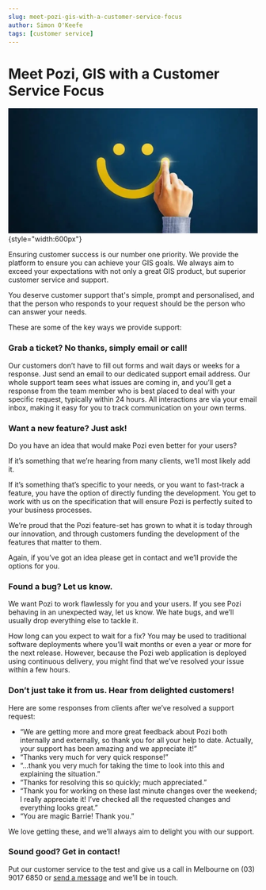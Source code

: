 ```yaml
---
slug: meet-pozi-gis-with-a-customer-service-focus
author: Simon O'Keefe
tags: [customer service]
---
```


# Meet Pozi, GIS with a Customer Service Focus

![](/static/img/AdobeStock_233557617_small_crop-768x384-1.webp){style="width:600px"}

Ensuring customer success is our number one priority. We provide the platform to ensure you can achieve your GIS goals. We always aim to exceed your expectations with not only a great GIS product, but superior customer service and support.

<!--truncate-->

You deserve customer support that's simple, prompt and personalised, and that the person who responds to your request should be the person who can answer your needs.

These are some of the key ways we provide support:

### Grab a ticket? No thanks, simply email or call!

Our customers don’t have to fill out forms and wait days or weeks for a response. Just send an email to our dedicated support email address. Our whole support team sees what issues are coming in, and you’ll get a response from the team member who is best placed to deal with your specific request, typically within 24 hours. All interactions are via your email inbox, making it easy for you to track communication on your own terms.

### Want a new feature? Just ask!

Do you have an idea that would make Pozi even better for your users?

If it’s something that we’re hearing from many clients, we’ll most likely add it.

If it’s something that’s specific to your needs, or you want to fast-track a feature, you have the option of directly funding the development. You get to work with us on the specification that will ensure Pozi is perfectly suited to your business processes.

We’re proud that the Pozi feature-set has grown to what it is today through our innovation, and through customers funding the development of the features that matter to them.

Again, if you’ve got an idea please get in contact and we’ll provide the options for you.

### Found a bug? Let us know.

We want Pozi to work flawlessly for you and your users. If you see Pozi behaving in an unexpected way, let us know. We hate bugs, and we’ll usually drop everything else to tackle it.

How long can you expect to wait for a fix? You may be used to traditional software deployments where you’ll wait months or even a year or more for the next release. However, because the Pozi web application is deployed using continuous delivery, you might find that we’ve resolved your issue within a few hours.

### Don’t just take it from us. Hear from delighted customers!

Here are some responses from clients after we’ve resolved a support request:

* “We are getting more and more great feedback about Pozi both internally and externally, so thank you for all your help to date. Actually, your support has been amazing and we appreciate it!”
* “Thanks very much for very quick response!”
* “…thank you very much for taking the time to look into this and explaining the situation.”
* “Thanks for resolving this so quickly; much appreciated.”
* “Thank you for working on these last minute changes over the weekend; I really appreciate it! I’ve checked all the requested changes and everything looks great.”
* “You are magic Barrie! Thank you.”

We love getting these, and we’ll always aim to delight you with our support.

### Sound good? Get in contact!

Put our customer service to the test and give us a call in Melbourne on (03) 9017 6850 or [send a message](https://pozi.com/contact/) and we’ll be in touch.